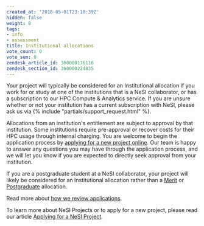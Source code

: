 ```yaml
---
created_at: '2018-05-01T23:18:39Z'
hidden: false
weight: 8
tags:
- info
- assessment
title: Institutional allocations
vote_count: 0
vote_sum: 0
zendesk_article_id: 360000176116
zendesk_section_id: 360000224835
---
```


Your project will typically be considered for an Institutional
allocation if you work for or study at one of the institutions that is a
NeSI collaborator, or has a subscription to our HPC Compute & Analytics
service. If you are unsure whether or not your institution has a current
subscription with NeSI, please ask us via {% include "partials/support_request.html" %}.

Allocations from an institution's entitlement are subject to approval by
that institution. Some institutions require pre-approval or recover
costs for their HPC usage through internal charging. You are welcome to
begin the application process by [applying for a new project online](https://my.nesi.org.nz/html/request_project/). 
Our team is happy to answer any questions you may have through the application process,
and we will let you know if you are expected to directly seek approval
from your institution.

If you are a postgraduate student at a NeSI collaborator, your project
will likely be considered for an Institutional allocation rather than a
[Merit](../../General/NeSI_Policies/Merit_allocations.md) or
[Postgraduate](../../General/NeSI_Policies/Postgraduate_allocations.md)
allocation.

Read more about [how we review applications](../../General/NeSI_Policies/How_we_review_applications.md).

To learn more about NeSI Projects or to apply for a new project, please
read our article [Applying for a NeSI Project](../../Getting_Started/Accounts-Projects_and_Allocations/Applying_for_a_new_NeSI_project.md).
